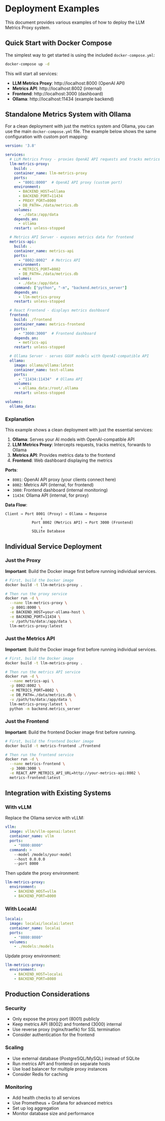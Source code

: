 # Deployment Examples

This document provides various examples of how to deploy the LLM Metrics Proxy system.

## Quick Start with Docker Compose

The simplest way to get started is using the included `docker-compose.yml`:

```bash
docker-compose up -d
```

This will start all services:
- **LLM Metrics Proxy**: http://localhost:8000 (OpenAI API)
- **Metrics API**: http://localhost:8002 (internal)
- **Frontend**: http://localhost:3000 (dashboard)
- **Ollama**: http://localhost:11434 (example backend)

## Standalone Metrics System with Ollama

For a clean deployment with just the metrics system and Ollama, you can use the main `docker-compose.yml` file. The example below shows the same configuration with custom port mapping:

```yaml
version: '3.8'

services:
  # LLM Metrics Proxy - proxies OpenAI API requests and tracks metrics
  llm-metrics-proxy:
    build: .
    container_name: llm-metrics-proxy
    ports:
      - "8001:8000"  # OpenAI API proxy (custom port)
    environment:
      - BACKEND_HOST=ollama
      - BACKEND_PORT=11434
      - PROXY_PORT=8000
      - DB_PATH=./data/metrics.db
    volumes:
      - ./data:/app/data
    depends_on:
      - ollama
    restart: unless-stopped

  # Metrics API Server - exposes metrics data for frontend
  metrics-api:
    build: .
    container_name: metrics-api
    ports:
      - "8002:8002"  # Metrics API
    environment:
      - METRICS_PORT=8002
      - DB_PATH=./data/metrics.db
    volumes:
      - ./data:/app/data
    command: ["python", "-m", "backend.metrics_server"]
    depends_on:
      - llm-metrics-proxy
    restart: unless-stopped

  # React Frontend - displays metrics dashboard
  frontend:
    build: ./frontend
    container_name: metrics-frontend
    ports:
      - "3000:3000"  # Frontend dashboard
    depends_on:
      - metrics-api
    restart: unless-stopped

  # Ollama Server - serves GGUF models with OpenAI-compatible API
  ollama:
    image: ollama/ollama:latest
    container_name: test-ollama
    ports:
      - "11434:11434"  # Ollama API
    volumes:
      - ollama_data:/root/.ollama
    restart: unless-stopped

volumes:
  ollama_data:
```

### Explanation

This example shows a clean deployment with just the essential services:

1. **Ollama**: Serves your AI models with OpenAI-compatible API
2. **LLM Metrics Proxy**: Intercepts requests, tracks metrics, forwards to Ollama
3. **Metrics API**: Provides metrics data to the frontend
4. **Frontend**: Web dashboard displaying the metrics

**Ports**:
- `8001`: OpenAI API proxy (your clients connect here)
- `8002`: Metrics API (internal, for frontend)
- `3000`: Frontend dashboard (internal monitoring)
- `11434`: Ollama API (internal, for proxy)

**Data Flow**:
```
Client → Port 8001 (Proxy) → Ollama → Response
                ↓
            Port 8002 (Metrics API) → Port 3000 (Frontend)
                ↓
            SQLite Database
```

## Individual Service Deployment

### Just the Proxy

**Important**: Build the Docker image first before running individual services.

```bash
# First, build the Docker image
docker build -t llm-metrics-proxy .

# Then run the proxy service
docker run -d \
  --name llm-metrics-proxy \
  -p 8001:8000 \
  -e BACKEND_HOST=your-ollama-host \
  -e BACKEND_PORT=11434 \
  -v /path/to/data:/app/data \
  llm-metrics-proxy:latest
```

### Just the Metrics API

**Important**: Build the Docker image first before running individual services.

```bash
# First, build the Docker image
docker build -t llm-metrics-proxy .

# Then run the metrics API service
docker run -d \
  --name metrics-api \
  -p 8002:8002 \
  -e METRICS_PORT=8002 \
  -e DB_PATH=./data/metrics.db \
  -v /path/to/data:/app/data \
  llm-metrics-proxy:latest \
  python -m backend.metrics_server
```

### Just the Frontend

**Important**: Build the frontend Docker image first before running.

```bash
# First, build the frontend Docker image
docker build -t metrics-frontend ./frontend

# Then run the frontend service
docker run -d \
  --name metrics-frontend \
  -p 3000:3000 \
  -e REACT_APP_METRICS_API_URL=http://your-metrics-api:8002 \
  metrics-frontend:latest
```

## Integration with Existing Systems

### With vLLM

Replace the Ollama service with vLLM:

```yaml
vllm:
  image: vllm/vllm-openai:latest
  container_name: vllm
  ports:
    - "8000:8000"
  command: >
    --model /models/your-model
    --host 0.0.0.0
    --port 8000
```

Then update the proxy environment:
```yaml
llm-metrics-proxy:
  environment:
    - BACKEND_HOST=vllm
    - BACKEND_PORT=8000
```

### With LocalAI

```yaml
localai:
  image: localai/localai:latest
  container_name: localai
  ports:
    - "8080:8080"
  volumes:
    - ./models:/models
```

Update proxy environment:
```yaml
llm-metrics-proxy:
  environment:
    - BACKEND_HOST=localai
    - BACKEND_PORT=8080
```

## Production Considerations

### Security
- Only expose the proxy port (8001) publicly
- Keep metrics API (8002) and frontend (3000) internal
- Use reverse proxy (nginx/traefik) for SSL termination
- Consider authentication for the frontend

### Scaling
- Use external database (PostgreSQL/MySQL) instead of SQLite
- Run metrics API and frontend on separate hosts
- Use load balancer for multiple proxy instances
- Consider Redis for caching

### Monitoring
- Add health checks to all services
- Use Prometheus + Grafana for advanced metrics
- Set up log aggregation
- Monitor database size and performance
